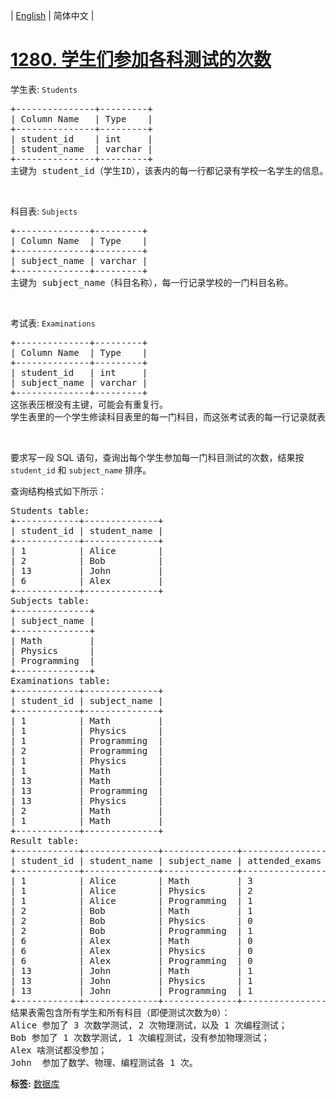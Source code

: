 | [English](README_EN.md) | 简体中文 |

# [1280. 学生们参加各科测试的次数](https://leetcode.cn/problems/students-and-examinations)
<p>学生表: <code>Students</code></p>

<pre>+---------------+---------+
| Column Name   | Type    |
+---------------+---------+
| student_id    | int     |
| student_name  | varchar |
+---------------+---------+
主键为 student_id（学生ID），该表内的每一行都记录有学校一名学生的信息。
</pre>

<p>&nbsp;</p>

<p>科目表: <code>Subjects</code></p>

<pre>+--------------+---------+
| Column Name  | Type    |
+--------------+---------+
| subject_name | varchar |
+--------------+---------+
主键为 subject_name（科目名称），每一行记录学校的一门科目名称。
</pre>

<p>&nbsp;</p>

<p>考试表: <code>Examinations</code></p>

<pre>+--------------+---------+
| Column Name  | Type    |
+--------------+---------+
| student_id   | int     |
| subject_name | varchar |
+--------------+---------+
这张表压根没有主键，可能会有重复行。
学生表里的一个学生修读科目表里的每一门科目，而这张考试表的每一行记录就表示学生表里的某个学生参加了一次科目表里某门科目的测试。
</pre>

<p>&nbsp;</p>

<p>要求写一段 SQL 语句，查询出每个学生参加每一门科目测试的次数，结果按 <code>student_id</code> 和 <code>subject_name</code> 排序。</p>

<p>查询结构格式如下所示：</p>

<pre>Students table:
+------------+--------------+
| student_id | student_name |
+------------+--------------+
| 1          | Alice        |
| 2          | Bob          |
| 13         | John         |
| 6          | Alex         |
+------------+--------------+
Subjects table:
+--------------+
| subject_name |
+--------------+
| Math         |
| Physics      |
| Programming  |
+--------------+
Examinations table:
+------------+--------------+
| student_id | subject_name |
+------------+--------------+
| 1          | Math         |
| 1          | Physics      |
| 1          | Programming  |
| 2          | Programming  |
| 1          | Physics      |
| 1          | Math         |
| 13         | Math         |
| 13         | Programming  |
| 13         | Physics      |
| 2          | Math         |
| 1          | Math         |
+------------+--------------+
Result table:
+------------+--------------+--------------+----------------+
| student_id | student_name | subject_name | attended_exams |
+------------+--------------+--------------+----------------+
| 1          | Alice        | Math         | 3              |
| 1          | Alice        | Physics      | 2              |
| 1          | Alice        | Programming  | 1              |
| 2          | Bob          | Math         | 1              |
| 2          | Bob          | Physics      | 0              |
| 2          | Bob          | Programming  | 1              |
| 6          | Alex         | Math         | 0              |
| 6          | Alex         | Physics      | 0              |
| 6          | Alex         | Programming  | 0              |
| 13         | John         | Math         | 1              |
| 13         | John         | Physics      | 1              |
| 13         | John         | Programming  | 1              |
+------------+--------------+--------------+----------------+
结果表需包含所有学生和所有科目（即便测试次数为0）：
Alice 参加了 3 次数学测试, 2 次物理测试，以及 1 次编程测试；
Bob 参加了 1 次数学测试, 1 次编程测试，没有参加物理测试；
Alex 啥测试都没参加；
John  参加了数学、物理、编程测试各 1 次。
</pre>

**标签:**  [数据库](https://leetcode.cn/tag/database) 